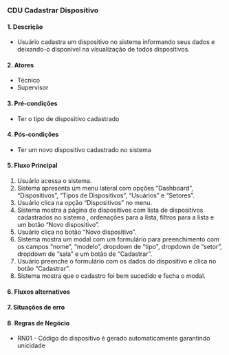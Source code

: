 ### CDU Cadastrar Dispositivo
#### 1. Descrição
- Usuário cadastra um dispositivo no sistema informando seus dados e deixando-o disponível na visualização de todos dispositivos.

#### 2. Atores
- Técnico
- Supervisor

#### 3. Pré-condições

- Ter o tipo de dispositivo cadastrado

#### 4. Pós-condições

- Ter um novo dispositivo cadastrado no sistema

#### 5. Fluxo Principal

1. Usuário acessa o sistema.
2. Sistema apresenta um menu lateral com opções “Dashboard”, “Dispositivos”, “Tipos de Dispositivos”, “Usuários” e “Setores”.
3. Usuário clica na opção “Dispositivos” no menu.
4. Sistema mostra a página de dispositivos com lista de dispositivos cadastrados no sistema , ordenações para a lista, filtros para a lista e um botão “Novo dispositivo”.
5. Usuário clica no botão “Novo dispositivo”.
6. Sistema mostra um modal com um formulário para preenchimento com os campos “nome”, “modelo”, dropdown de “tipo", dropdown de “setor”, dropdown de “sala” e um botão de “Cadastrar”.
7. Usuário preenche o formulário com os dados do dispositivo e clica no botão “Cadastrar”.
8. Sistema mostra que o cadastro foi bem sucedido e fecha o modal.

#### 6. Fluxos alternativos
#### 7. Situações de erro
#### 8. Regras de Negócio
- RN01 - Código do dispositivo é gerado automaticamente garantindo unicidade